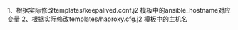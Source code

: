 1、根据实际修改templates/keepalived.conf.j2 模板中的ansible_hostname对应变量
2、根据实际修改templates/haproxy.cfg.j2 模板中的主机名
